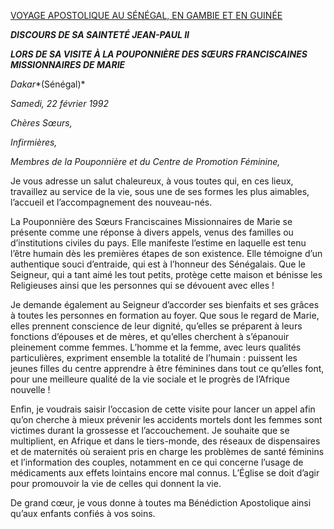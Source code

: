 [VOYAGE APOSTOLIQUE AU SÉNÉGAL, EN GAMBIE ET EN GUINÉE](/content/john-paul-ii/fr/travels/sub_index1992/trav_senegal.html)

***DISCOURS DE SA SAINTETÉ JEAN-PAUL II***

***LORS DE SA VISITE À LA POUPONNIÈRE DES SŒURS FRANCISCAINES MISSIONNAIRES DE MARIE***

*Dakar**(Sénégal)*

*Samedi, 22 février 1992*

*Chères Sœurs,*

*Infirmières,*

*Membres de la Pouponnière et du Centre de Promotion Féminine,*

Je vous adresse un salut chaleureux, à vous toutes qui, en ces lieux, travaillez au service de la vie, sous une de ses formes les plus aimables, l’accueil et l’accompagnement des nouveau-nés.

La Pouponnière des Sœurs Franciscaines Missionnaires de Marie se présente comme une réponse à divers appels, venus des familles ou d’institutions civiles du pays. Elle manifeste l’estime en laquelle est tenu l’être humain dès les premières étapes de son existence. Elle témoigne d’un authentique souci d’entraide, qui est à l’honneur des Sénégalais. Que le Seigneur, qui a tant aimé les tout petits, protège cette maison et bénisse les Religieuses ainsi que les personnes qui se dévouent avec elles !

Je demande également au Seigneur d’accorder ses bienfaits et ses grâces à toutes les personnes en formation au foyer. Que sous le regard de Marie, elles prennent conscience de leur dignité, qu’elles se préparent à leurs fonctions d’épouses et de mères, et qu’elles cherchent à s’épanouir pleinement comme femmes. L’homme et la femme, avec leurs qualités particulières, expriment ensemble la totalité de l’humain : puissent les jeunes filles du centre apprendre à être féminines dans tout ce qu’elles font, pour une meilleure qualité de la vie sociale et le progrès de l’Afrique nouvelle !

Enfin, je voudrais saisir l’occasion de cette visite pour lancer un appel afin qu’on cherche à mieux prévenir les accidents mortels dont les femmes sont victimes durant la grossesse et l’accouchement. Je souhaite que se multiplient, en Afrique et dans le tiers-monde, des réseaux de dispensaires et de maternités où seraient pris en charge les problèmes de santé féminins et l’information des couples, notamment en ce qui concerne l’usage de médicaments aux effets lointains encore mal connus. L’Église se doit d’agir pour promouvoir la vie de celles qui donnent la vie.

De grand cœur, je vous donne à toutes ma Bénédiction Apostolique ainsi qu’aux enfants confiés à vos soins.